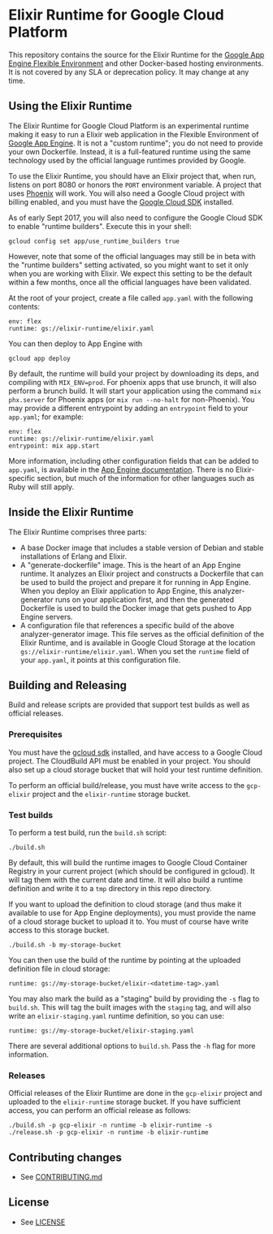 # Elixir Runtime for Google Cloud Platform

This repository contains the source for the Elixir Runtime for the
[Google App Engine Flexible Environment](https://cloud.google.com/appengine/docs/flexible/)
and other Docker-based hosting environments. It is not covered by any SLA or
deprecation policy. It may change at any time.

## Using the Elixir Runtime

The Elixir Runtime for Google Cloud Platform is an experimental runtime making
it easy to run a Elixir web application in the Flexible Environment of
[Google App Engine](https://cloud.google.com/appengine/). It is not a
"custom runtime"; you do not need to provide your own Dockerfile. Instead, it
is a full-featured runtime using the same technology used by the official
language runtimes provided by Google.

To use the Elixir Runtime, you should have an Elixir project that, when run,
listens on port 8080 or honors the `PORT` environment variable. A project
that uses [Phoenix](http://phoenixframework.org/) will work. You will also
need a Google Cloud project with billing enabled, and you must have the
[Google Cloud SDK](https://cloud.google.com/sdk/) installed.

As of early Sept 2017, you will also need to configure the Google Cloud SDK
to enable "runtime builders". Execute this in your shell:

    gcloud config set app/use_runtime_builders true

However, note that some of the official languages may still be in beta with
the "runtime builders" setting activated, so you might want to set it only
when you are working with Elixir. We expect this setting to be the default
within a few months, once all the official languages have been validated.

At the root of your project, create a file called `app.yaml` with the following
contents:

    env: flex
    runtime: gs://elixir-runtime/elixir.yaml

You can then deploy to App Engine with

    gcloud app deploy

By default, the runtime will build your project by downloading its deps, and
compiling with `MIX_ENV=prod`. For phoenix apps that use brunch, it will also
perform a brunch build. It will start your application using the command
`mix phx.server` for Phoenix apps (or `mix run --no-halt` for non-Phoenix).
You may provide a different entrypoint by adding an `entrypoint` field to your
`app.yaml`; for example:

    env: flex
    runtime: gs://elixir-runtime/elixir.yaml
    entrypoint: mix app.start

More information, including other configuration fields that can be added to
`app.yaml`, is available in the
[App Engine documentation](https://cloud.google.com/appengine/docs/flexible/).
There is no Elixir-specific section, but much of the information for other
languages such as Ruby will still apply.

## Inside the Elixir Runtime

The Elixir Runtime comprises three parts:

* A base Docker image that includes a stable version of Debian and stable
  installations of Erlang and Elixir.
* A "generate-dockerfile" image. This is the heart of an App Engine runtime.
  It analyzes an Elixir project and constructs a Dockerfile that can be used
  to build the project and prepare it for running in App Engine. When you
  deploy an Elixir application to App Engine, this analyzer-generator runs on
  your application first, and then the generated Dockerfile is used to build
  the Docker image that gets pushed to App Engine servers.
* A configuration file that references a specific build of the above
  analyzer-generator image. This file serves as the official definition of
  the Elixir Runtime, and is available in Google Cloud Storage at the location
  `gs://elixir-runtime/elixir.yaml`. When you set the `runtime` field of your
  `app.yaml`, it points at this configuration file.

## Building and Releasing

Build and release scripts are provided that support test builds as well as
official releases.

### Prerequisites

You must have the [gcloud sdk](https://cloud.google.com/sdk/) installed, and
have access to a Google Cloud project. The CloudBuild API must be enabled in
your project. You should also set up a cloud storage bucket that will hold
your test runtime definition.

To perform an official build/release, you must have write access to the
`gcp-elixir` project and the `elixir-runtime` storage bucket.

### Test builds

To perform a test build, run the `build.sh` script:

    ./build.sh

By default, this will build the runtime images to Google Cloud Container
Registry in your current project (which should be configured in gcloud). It
will tag them with the current date and time. It will also build a runtime
definition and write it to a `tmp` directory in this repo directory.

If you want to upload the definition to cloud storage (and thus make it
available to use for App Engine deployments), you must provide the name of
a cloud storage bucket to upload it to. You must of course have write access
to this storage bucket.

    ./build.sh -b my-storage-bucket

You can then use the build of the runtime by pointing at the uploaded
definition file in cloud storage:

    runtime: gs://my-storage-bucket/elixir-<datetime-tag>.yaml

You may also mark the build as a "staging" build by providing the `-s` flag
to `build.sh`. This will tag the built images with the `staging` tag, and will
also write an `elixir-staging.yaml` runtime definition, so you can use:

    runtime: gs://my-storage-bucket/elixir-staging.yaml

There are several additional options to `build.sh`. Pass the `-h` flag for
more information.

### Releases

Official releases of the Elixir Runtime are done in the `gcp-elixir` project
and uploaded to the `elixir-runtime` storage bucket. If you have sufficient
access, you can perform an official release as follows:

    ./build.sh -p gcp-elixir -n runtime -b elixir-runtime -s
    ./release.sh -p gcp-elixir -n runtime -b elixir-runtime

## Contributing changes

* See [CONTRIBUTING.md](CONTRIBUTING.md)

## License

* See [LICENSE](LICENSE)
